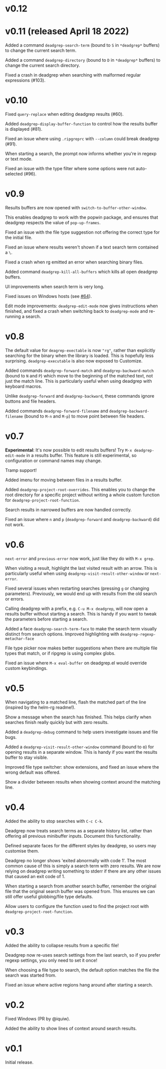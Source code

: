 # v0.12

# v0.11 (released April 18 2022)

Added a command `deadgrep-search-term` (bound to `S` in `*deadgrep*`
buffers) to change the current search term.

Added a command `deadgrep-directory` (bound to `D` in `*deadgrep*`
buffers) to change the current search directory.

Fixed a crash in deadgrep when searching with malformed regular
expressions (#103).

# v0.10

Fixed `query-replace` when editing deadgrep results (#60).

Added `deadgrep-display-buffer-function` to control how the results
buffer is displayed (#81).

Fixed an issue where using `.ripgreprc` with `--column` could break
deadgrep (#91).

When starting a search, the prompt now informs whether you're in
regexp or text mode.

Fixed an issue with the type filter where some options were not
auto-selected (#96).

# v0.9

Results buffers are now opened with `switch-to-buffer-other-window`.

This enables deadgrep to work with the popwin package, and ensures that deadgrep
respects the value of `pop-up-frames`.

Fixed an issue with the file type suggestion not offering the correct
type for the initial file.

Fixed an issue where results weren't shown if a text search term
contained a `\`.

Fixed a crash when rg emitted an error when searching binary files.

Added command `deadgrep-kill-all-buffers` which kills all open deadgrep
buffers.

UI improvements when search term is very long.

Fixed issues on Windows hosts (see
[#64](https://github.com/Wilfred/deadgrep/pull/64)).

Edit mode improvements: `deadgrep-edit-mode` now gives instructions
when finished, and fixed a crash when switching back to
`deadgrep-mode` and re-running a search.

# v0.8

The default value for `deagrep-exectable` is now `"rg"`, rather than
explicitly searching for the binary when the library is loaded. This
is hopefully less surprising. `deadgrep-executable` is also now
exposed to Customize.

Added commands `deadgrep-forward-match` and `deadgrep-backward-match`
(bound to `N` and `P`) which move to the beginning of the matched
text, not just the match line. This is particularly useful when using
deadgrep with keyboard macros.

Unlike `deadgrep-forward` and `deadgrep-backward`, these commands
ignore buttons and file headers.

Added commands `deadgrep-forward-filename` and
`deadgrep-backward-filename` (bound to `M-n` and `M-p`) to move point
between file headers.

# v0.7

**Experimental**: It's now possible to edit results buffers! Try
`M-x deadgrep-edit-mode` in a results buffer. This feature is still
experimental, so configuration or command names may change.

Tramp support!

Added imenu for moving between files in a results buffer.

Added `deadgrep-project-root-overrides`. This enables you to change
the root directory for a specific project without writing a whole custom
function for `deadgrep-project-root-function`.

Search results in narrowed buffers are now handled correctly.

Fixed an issue where `n` and `p` (`deadgrep-forward` and
`deadgrep-backward`) did not work.

# v0.6

`next-error` and `previous-error` now work, just like they do with
`M-x grep`.

When visiting a result, highlight the last visited result with an
arrow. This is particularly useful when using
`deadgrep-visit-result-other-window` or `next-error`.

Fixed several issues when restarting searches (pressing `g` or changing
parameters). Previously, we would end up with results from the old
search or errors.

Calling deadgrep with a prefix, e.g. `C-u M-x deadgrep`, will now open
a results buffer without starting a search. This is handy if you want
to tweak the parameters before starting a search.

Added a face `deadgrep-search-term-face` to make the search term
visually distinct from search options. Improved highlighting with
`deadgrep-regexp-metachar-face`

File type picker now makes better suggestions when there are multiple
file types that match, or if ripgrep is using complex globs.

Fixed an issue where `M-x eval-buffer` on deadgrep.el would override
custom keybindings.

# v0.5

When navigating to a matched line, flash the matched part of the line
(inspired by the helm-rg readme!).

Show a message when the search has finished. This helps clarify when
searches finish really quickly but with zero results.

Added a `deadgrep-debug` command to help users investigate issues and
file bugs.

Added a `deadgrep-visit-result-other-window` command (bound to
<kbd>o</kbd>) for opening results in a separate window. This is handy
if you want the results buffer to stay visible.

Improved file type switcher: show extensions, and fixed an issue where
the wrong default was offered.

Show a divider between results when showing context around the
matching line.

# v0.4

Added the ability to stop searches with `C-c C-k`.

Deadgrep now treats search terms as a separate history list, rather
than offering all previous minibuffer inputs. Document this
functionality.

Defined separate faces for the different styles by deadgrep, so users
may customise them.

Deadgrep no longer shows 'exited abnormally with code 1'. The most
common cause of this is simply a search term with zero results. We are
now relying on deadgrep writing something to stderr if there are any
other issues that caused an exit code of 1.

When starting a search from another search buffer, remember the
original file that the original search buffer was opened from. This
ensures we can still offer useful globbing/file type defaults.

Allow users to configure the function used to find the project root
with `deadgrep-project-root-function`.

# v0.3

Added the ability to collapse results from a specific file!

Deadgrep now re-uses search settings from the last search, so if you
prefer regexp settings, you only need to set it once!

When choosing a file type to search, the default option matches the
file the search was started from.

Fixed an issue where active regions hang around after starting a
search.

# v0.2

Fixed Windows (PR by @iquiw).

Added the ability to show lines of context around search results.

# v0.1

Initial release.
